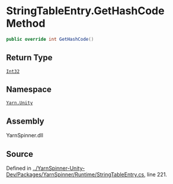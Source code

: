 # StringTableEntry.GetHashCode Method


```csharp
public override int GetHashCode()
```

## Return Type
[`Int32`](https://docs.microsoft.com/dotnet/api/System.Int32)


## Namespace
[`Yarn.Unity`](/api/csharp/yarn.unity/README.md)

## Assembly
YarnSpinner.dll

## Source
Defined in [../YarnSpinner-Unity-Dev/Packages/YarnSpinner/Runtime/StringTableEntry.cs](https://github.com/YarnSpinnerTool/YarnSpinner-Unity//blob/develop/Runtime/StringTableEntry.cs#L221), line 221.
